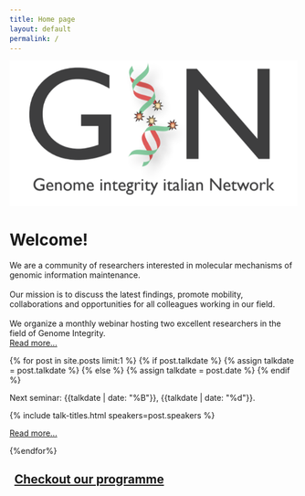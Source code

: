 ```yaml
---
title: Home page
layout: default
permalink: /
---
```


<div class="container mb-5">
    <div class="text-center mt-5">
        <img src="/assets/banner.png" class="img-fluid"/>
    </div>
    <div class="jumbotron">
        <h1 class="h1 font-weight-light">
            Welcome!
        </h1>
        <p class="mission-statement">
            We are a community of researchers interested in molecular mechanisms of genomic information maintenance.<br><br>
            Our mission is to discuss the latest findings, promote mobility, collaborations and opportunities for all colleagues working in our field.<br><br>
            We organize a monthly webinar hosting two excellent researchers in the field of Genome Integrity.<br>
            <a href="/about">Read more...</a>
        </p>
    </div>
    <div class="row mt-5">
        <div class="col-lg-12">
        {% for post in site.posts limit:1 %}
        {% if post.talkdate %}
        {% assign talkdate = post.talkdate %}
        {% else %}
        {% assign talkdate = post.date %}
        {% endif %}
        <p>Next seminar: {{talkdate | date: "%B"}}, {{talkdate | date: "%d"}}.</p>
        </div>
    </div>
    <div class="row mt-0">
        {% include talk-titles.html speakers=post.speakers %}
    </div>
    <p><a href="{{ post.url | relative_url }}">
      Read more...  
    </a></p>        
    {%endfor%}
    <div class="text-center mt-5">
        <h2 class="h2">
            <a href="/programme" style="padding: 0.4em">
                <i class="fas fa-calendar-alt"></i> 
                Checkout our programme
            </a>
        </h2>    
    </div>
</div>